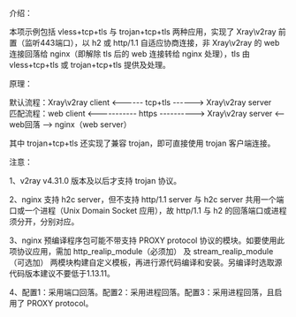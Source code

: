 介绍：

本项示例包括 vless+tcp+tls 与 trojan+tcp+tls 两种应用，实现了 Xray\v2ray 前置（监听443端口），以 h2 或 http/1.1 自适应协商连接，非 Xray\v2ray 的 web 连接回落给 nginx（即解除 tls 后的 web 连接转给 nginx 处理），tls 由 vless+tcp+tls 或 trojan+tcp+tls 提供及处理。

原理：

默认流程：Xray\v2ray client <------ tcp+tls ------> Xray\v2ray server  
匹配流程：web client <----------- https ----------> Xray\v2ray server <-- web回落 --> nginx（web server）

其中 trojan+tcp+tls 还实现了兼容 trojan，即可直接使用 trojan 客户端连接。

注意：

1、v2ray v4.31.0 版本及以后才支持 trojan 协议。

2、nginx 支持 h2c server，但不支持 http/1.1 server 与 h2c server 共用一个端口或一个进程（Unix Domain Socket 应用），故 http/1.1 与 h2 的回落端口或进程须分开，分别对应。

3、nginx 预编译程序包可能不带支持 PROXY protocol 协议的模块。如要使用此项协议应用，需加 http_realip_module（必须加） 及 stream_realip_module（可选加） 两模块构建自定义模板，再进行源代码编译和安装。另编译时选取源代码版本建议不要低于1.13.11。

4、配置1：采用端口回落。配置2：采用进程回落。配置3：采用进程回落，且启用了 PROXY protocol。
